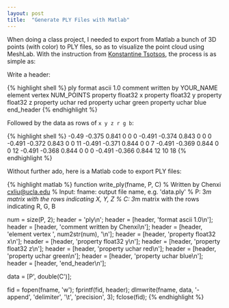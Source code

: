 ```yaml
---
layout: post
title:  "Generate PLY Files with Matlab"
---
```

When doing a class project, I needed to export from Matlab a bunch of 3D points (with color) to PLY files, so as to visualize the point cloud using MeshLab. With the instruction from [Konstantine Tsotsos][tsotsos], the process is as simple as: 

Write a header:

{% highlight shell %}
ply
format ascii 1.0
comment written by YOUR_NAME
element vertex NUM_POINTS
property float32 x
property float32 y
property float32 z
property uchar red
property uchar green
property uchar blue
end_header
{% endhighlight %}

Followed by the data as rows of `x y z r g b`:

{% highlight shell %}
-0.49	-0.375	0.841	0	0	0
-0.491	-0.374	0.843	0	0	0
-0.491	-0.372	0.843	0	0	11
-0.491	-0.371	0.844	0	0	7
-0.491	-0.369	0.844	0	0	12
-0.491	-0.368	0.844	0	0	0
-0.491	-0.366	0.844	12	10	18
{% endhighlight %}

Without further ado, here is a Matlab code to export PLY files:

{% highlight matlab %}
function write_ply(fname, P, C)
% Written by Chenxi cxliu@ucla.edu
% Input: fname: output file name, e.g. 'data.ply'
%        P: 3*m matrix with the rows indicating X, Y, Z
%        C: 3*m matrix with the rows indicating R, G, B

num = size(P, 2);
header = 'ply\n';
header = [header, 'format ascii 1.0\n'];
header = [header, 'comment written by Chenxi\n'];
header = [header, 'element vertex ', num2str(num), '\n'];
header = [header, 'property float32 x\n'];
header = [header, 'property float32 y\n'];
header = [header, 'property float32 z\n'];
header = [header, 'property uchar red\n'];
header = [header, 'property uchar green\n'];
header = [header, 'property uchar blue\n'];
header = [header, 'end_header\n'];

data = [P', double(C')];

fid = fopen(fname, 'w');
fprintf(fid, header);
dlmwrite(fname, data, '-append', 'delimiter', '\t', 'precision', 3);
fclose(fid);
{% endhighlight %}


[tsotsos]: https://sites.google.com/site/ktsotsos/